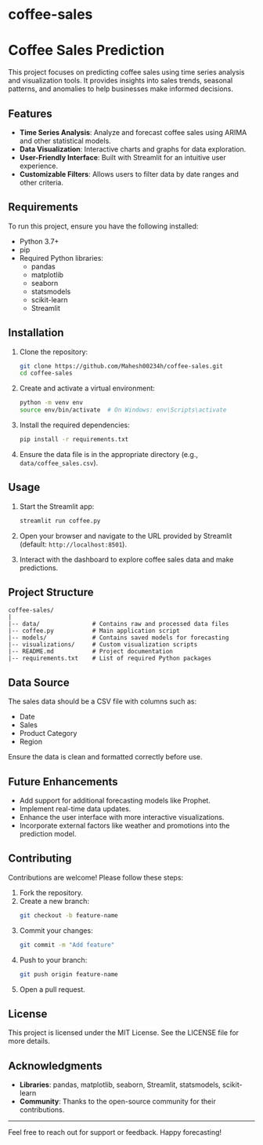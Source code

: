# coffee-sales
# Coffee Sales Prediction

This project focuses on predicting coffee sales using time series analysis and visualization tools. It provides insights into sales trends, seasonal patterns, and anomalies to help businesses make informed decisions.

## Features

- **Time Series Analysis**: Analyze and forecast coffee sales using ARIMA and other statistical models.
- **Data Visualization**: Interactive charts and graphs for data exploration.
- **User-Friendly Interface**: Built with Streamlit for an intuitive user experience.
- **Customizable Filters**: Allows users to filter data by date ranges and other criteria.

## Requirements

To run this project, ensure you have the following installed:

- Python 3.7+
- pip
- Required Python libraries:
  - pandas
  - matplotlib
  - seaborn
  - statsmodels
  - scikit-learn
  - Streamlit

## Installation

1. Clone the repository:
   ```bash
   git clone https://github.com/Mahesh00234h/coffee-sales.git
   cd coffee-sales
   ```

2. Create and activate a virtual environment:
   ```bash
   python -m venv env
   source env/bin/activate  # On Windows: env\Scripts\activate
   ```

3. Install the required dependencies:
   ```bash
   pip install -r requirements.txt
   ```

4. Ensure the data file is in the appropriate directory (e.g., `data/coffee_sales.csv`).

## Usage

1. Start the Streamlit app:
   ```bash
   streamlit run coffee.py
   ```

2. Open your browser and navigate to the URL provided by Streamlit (default: `http://localhost:8501`).

3. Interact with the dashboard to explore coffee sales data and make predictions.

## Project Structure

```
coffee-sales/
|
|-- data/               # Contains raw and processed data files
|-- coffee.py           # Main application script
|-- models/             # Contains saved models for forecasting
|-- visualizations/     # Custom visualization scripts
|-- README.md           # Project documentation
|-- requirements.txt    # List of required Python packages
```

## Data Source

The sales data should be a CSV file with columns such as:

- Date
- Sales
- Product Category
- Region

Ensure the data is clean and formatted correctly before use.

## Future Enhancements

- Add support for additional forecasting models like Prophet.
- Implement real-time data updates.
- Enhance the user interface with more interactive visualizations.
- Incorporate external factors like weather and promotions into the prediction model.

## Contributing

Contributions are welcome! Please follow these steps:

1. Fork the repository.
2. Create a new branch:
   ```bash
   git checkout -b feature-name
   ```
3. Commit your changes:
   ```bash
   git commit -m "Add feature"
   ```
4. Push to your branch:
   ```bash
   git push origin feature-name
   ```
5. Open a pull request.

## License

This project is licensed under the MIT License. See the LICENSE file for more details.

## Acknowledgments

- **Libraries**: pandas, matplotlib, seaborn, Streamlit, statsmodels, scikit-learn
- **Community**: Thanks to the open-source community for their contributions.

---

Feel free to reach out for support or feedback. Happy forecasting!

